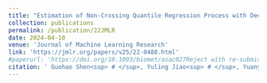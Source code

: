 ```yaml
---
title: "Estimation of Non-Crossing Quantile Regression Process with Deep ReQU Neural Networks"
collection: publications
permalink: /publication/22JMLR
date: 2024-04-10
venue: 'Journal of Machine Learning Research'
link: 'https://jmlr.org/papers/v25/22-0488.html'
#paperurl: 'https://doi.org/10.1093/biomet/asac027Reject with re-submission in Journal of Machine Learning Research'
citation: ' Guohao Shen<sup> # </sup>, Yuling Jiao<sup> # </sup>, Yuanyuan Lin*, Joel Horowitz and Jian Huang*. (2024). &quot; Estimation of Non-Crossing Quantile Regression Process with Deep ReQU Neural Networks. &quot; <i> Journal of Machine Learning Research.</i> 25(88):1−75.'
---
```

